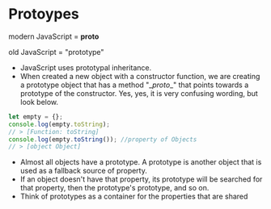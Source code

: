 # Protoypes

modern JavaScript = __proto__

old JavaScript = "prototype"


* JavaScript uses prototypal inheritance.
* When created a new object with a constructor function, we are creating a prototype object that has a method "\__proto__" that points towards a prototype of the constructor. Yes, yes, it is very confusing wording, but look below.

``` JavaScript
let empty = {};
console.log(empty.toString);
// > [Function: toString]
console.log(empty.toString()); //property of Objects
// > [object Object]
```

* Almost all objects have a prototype. A prototype is another object that is used as a fallback source of property.
* If an object doesn't have that property, its prototype will be searched for that property, then the prototype's prototype, and so on.
* Think of prototypes as a container for the properties that are shared
